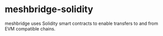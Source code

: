 # meshbridge-solidity
meshbridge uses Solidity smart contracts to enable transfers to and from EVM compatible chains.
